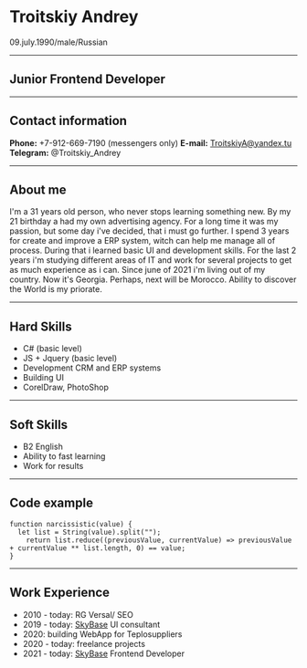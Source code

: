 # Troitskiy Andrey
09.july.1990/male/Russian

---
## Junior Frontend Developer 
---
## Contact information

**Phone:** +7-912-669-7190 (messengers only)
**E-mail:** TroitskiyA@yandex.tu
**Telegram:** @Troitskiy_Andrey

---
## About me
I'm a 31 years old person, who never stops learning something new.
By my 21 birthday a had my own advertising agency. For a long time it was my passion, but some day i've decided, that i must go further.
I spend 3 years for create and improve a ERP system, witch can help me manage all of process. 
During that i learned basic UI and development skills. 
For the last 2 years i'm studying different areas of IT and work for several projects to get as much experience as i can.
Since june of 2021 i'm living out of my country. Now it's Georgia. Perhaps, next will be Morocco. Ability to discover the World is my priorate.


---

## Hard Skills
* C# (basic level)
* JS + Jquery (basic level)
* Development CRM and ERP systems
* Building UI
* CorelDraw, PhotoShop


---

## Soft Skills
* B2 English
* Ability to fast learning
* Work for results
---
## Code example
```
function narcissistic(value) {
  let list = String(value).split("");
    return list.reduce((previousValue, currentValue) => previousValue + currentValue ** list.length, 0) == value;
}
```
---
## Work Experience
* 2010 - today: RG Versal/ SEO
* 2019 - today: [SkyBase][1] UI consultant
* 2020: building WebApp for Teplosuppliers
* 2020 - today: freelance projects
* 2021 - today: [SkyBase][1] Frontend Developer

 

[1]: https://skybase.ru